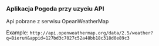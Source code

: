 ### Aplikacja Pogoda przy uzyciu API 

Api pobrane z serwisu OpeanWeatherMap

Example:
`http://api.openweathermap.org/data/2.5/weather?q=Bieruń&appid=127bd3c7027c52a48bb18c318d0e89c3`